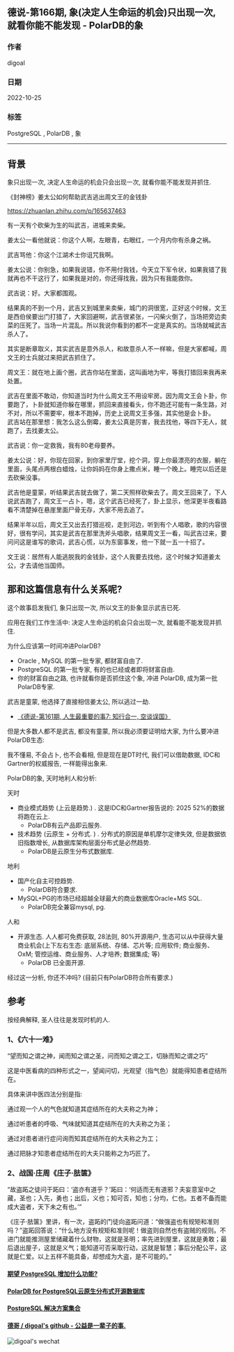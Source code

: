 ## 德说-第166期, 象(决定人生命运的机会)只出现一次, 就看你能不能发现 - PolarDB的象    
          
### 作者          
digoal          
          
### 日期          
2022-10-25          
          
### 标签          
PostgreSQL , PolarDB , 象       
          
----          
          
## 背景        
象只出现一次, 决定人生命运的机会只会出现一次, 就看你能不能发现并抓住.                
    
《封神榜》姜太公如何帮助武吉逃出周文王的金钱卦  
  
https://zhuanlan.zhihu.com/p/165637463  
  
有一天有个砍柴为生的叫武吉，进城来卖柴。  
  
姜太公一看他就说：你这个人啊，左眼青，右眼红，一个月内你有杀身之祸。  
  
武吉骂他：你这个江湖术士你诅咒我啊。  
  
姜太公说：你别急，如果我说错，你不用付我钱，今天立下军令状，如果我错了我就再也不干这行了，如果我是对的，你还得找我，因为只有我能救你。  
  
武吉说：好。大家都围观。  
  
结果真的不到一个月，武吉又到城里来卖柴，城门的洞很宽，正好这个时候，文王是西伯侯要出门打猎了，大家回避啊，武吉很紧张，一闪柴火倒了，当场把旁边卖菜的压死了。当场一片混乱。所以我说你看到的都不一定是真实的。当场就喊武吉杀人了。  
  
其实是断章取义，其实武吉是意外杀人，和故意杀人不一样嘛，但是大家都喊，周文王的士兵就过来把武吉抓住了。  
  
周文王：就在地上画个圈，武吉你站在里面，这叫画地为牢，等我打猎回来我再来处置。  
  
武吉在里面不敢动，你知道当时为什么周文王不用设牢房。因为周文王会卜卦，你要跑了，卜卦就知道你躲在哪里，抓回来直接看头，你不跑还可能有一条生路，对不对，所以不需要牢，根本不跑掉，历史上说周文王多强，其实他是会卜卦。  
武吉站在那里想：我怎么这么倒霉，姜太公真是厉害，我去找他，等四下无人，就跑了，去找姜太公。  
  
武吉说：你一定救我，我有80老母要养。  
  
姜太公说：好，你现在回家，到你家里厅堂，挖个洞，穿上你最漂亮的衣服，躺在里面，头尾点两根白蜡烛，让你妈妈在你身上撒点米，睡一个晚上。睡完以后还是去砍柴没事。  
  
武吉他是童蒙，听结果武吉就去做了，第二天照样砍柴去了。周文王回来了，下人说武吉跑了，周文王一占卜，嗯，这个武吉已经死了，卦上显示，他深更半夜看路看不清楚掉在悬崖里面尸骨无存，大家不用去追了。  
  
结果半年以后，周文王又出去打猎巡视，走到河边，听到有个人唱歌，歌的内容很好，很有学问，其实是武吉在那里洗斧头唱歌，结果周文王一看，叫武吉过来，要问问这是谁写的歌词，武吉心慌，以为东窗事发，他一下就一五一十招了。  
  
文王说：居然有人能逃脱我的金钱卦，这个人我要去找他，这个时候才知道姜太公，才去请他当国师。  
  
## 那和这篇信息有什么关系呢?    
这个故事启发我们, 象只出现一次, 所以文王的卦象显示武吉已死.    
  
应用在我们工作生活中:  决定人生命运的机会只会出现一次, 就看能不能发现并抓住.     
  
为什么应该第一时间冲进PolarDB?    
- Oracle , MySQL 的第一批专家, 都财富自由了.    
- PostgreSQL 的第一批专家, 有的也已经或者即将财富自由.    
- 你的财富自由之路, 也许就看你是否抓住这个象, 冲进 PolarDB, 成为第一批PolarDB专家.    
  
武吉是童蒙, 他选择了直接相信姜太公, 所以逃过一劫.    
- [《德说-第161期, 人生最重要的事7: 知行合一, 空谈误国》](../202210/20221021_01.md)    
  
但是大多数人都不是武吉, 都没有童蒙, 所以我必须要证明给大家, 为什么要冲进PolarDB生态:    
  
我不懂易, 不会占卜, 也不会看相, 但是现在是DT时代, 我们可以借助数据, IDC和Gartner的权威报告, 一样能得出象来.     
  
PolarDB的象, 天时地利人和分析:   
  
天时  
- 商业模式趋势 (上云是趋势.)   . 这是IDC和Gartner报告说的: 2025 52%的数据将跑在云上.     
    - PolarDB有云产品即云服务.
- 技术趋势 (云原生 + 分布式. )    . 分布式的原因是单机摩尔定律失效, 但是数据依旧指数增长, 从数据库架构层面分布式是必然趋势.    
    - PolarDB是云原生分布式数据库.  
  
地利   
- 国产化自主可控趋势.    
    - PolarDB符合要求.   
- MySQL+PG的市场已经超越全球最大的商业数据库Oracle+MS SQL.   
    - PolarDB完全兼容mysql, pg.    
  
人和   
- 开源生态. 人人都可免费获取, 28法则, 80%开源用户, 生态可以从中获得大量商业机会(上下左右生态: 底层系统、存储、芯片等; 应用软件; 商业服务、OxM; 管控运维、商业服务、人才培养; 数据集成; 等)  
    - PolarDB 已全面开源.    
  
经过这一分析, 你还不冲吗? (目前只有PolarDB符合所有要求.)     
  
  
## 参考  
按经典解释, 圣人往往是发现时机的人.  
  
### 1、《六十一难》  
  
“望而知之谓之神，闻而知之谓之圣，问而知之谓之工，切脉而知之谓之巧”  
  
这是中医看病的四种形式之一，望闻问切，光观望（指气色）就能得知患者症结所在。  
  
具体来讲中医四法分别是指:  
  
通过观一个人的气色就知道其症结所在的大夫称之为神；  
  
通过听患者的呼吸、气味就知道其症结所在的大夫称之为圣；  
  
通过对患者进行症问询而知其症结所在的大夫称之为工；  
  
通过把脉才知患者症结所在的大夫只能称之为巧匠了。  
  
  
### 2、战国·庄周《庄子·胠箧》  
“故盗跖之徒问于跖曰：‘盗亦有道乎？’跖曰：‘何适而无有道邪？夫妄意室中之藏，圣也；入先，勇也；出后，义也；知可否，知也；分均，仁也。五者不备而能成大盗者，天下未之有也。’”  
  
《庄子·胠箧》里讲，有一次，盗跖的门徒向盗跖问道：“做强盗也有规矩和准则吗？”盗跖回答说：“什么地方没有规矩和准则呢！做盗则自然也有盗贼的规则。不进门就能推测屋里储藏着什么财物，这就是圣明；率先进到屋里，这就是勇敢；最后退出屋子，这就是义气；能知道可否采取行动，这就是智慧；事后分配公平，这就是仁爱。以上五样不能具备，却想成为大盗，是不可能的。”  
  
  
  
#### [期望 PostgreSQL 增加什么功能?](https://github.com/digoal/blog/issues/76 "269ac3d1c492e938c0191101c7238216")
  
  
#### [PolarDB for PostgreSQL云原生分布式开源数据库](https://github.com/ApsaraDB/PolarDB-for-PostgreSQL "57258f76c37864c6e6d23383d05714ea")
  
  
#### [PostgreSQL 解决方案集合](https://yq.aliyun.com/topic/118 "40cff096e9ed7122c512b35d8561d9c8")
  
  
#### [德哥 / digoal's github - 公益是一辈子的事.](https://github.com/digoal/blog/blob/master/README.md "22709685feb7cab07d30f30387f0a9ae")
  
  
![digoal's wechat](../pic/digoal_weixin.jpg "f7ad92eeba24523fd47a6e1a0e691b59")
  
